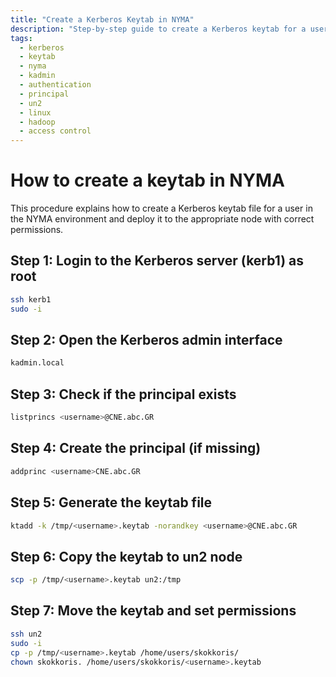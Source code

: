 ```yaml
---
title: "Create a Kerberos Keytab in NYMA"
description: "Step-by-step guide to create a Kerberos keytab for a user in the NYMA environment using kadmin.local, transfer it to un2, and set ownership."
tags:
  - kerberos
  - keytab
  - nyma
  - kadmin
  - authentication
  - principal
  - un2
  - linux
  - hadoop
  - access control
---
```

# How to create a keytab in NYMA
This procedure explains how to create a Kerberos keytab file for a user in the NYMA environment and deploy it to the appropriate node with correct permissions.
## Step 1: Login to the Kerberos server (kerb1) as root
```bash
ssh kerb1
sudo -i
```
## Step 2: Open the Kerberos admin interface
```bash
kadmin.local
```
## Step 3: Check if the principal exists
```bash
listprincs <username>@CNE.abc.GR
```
## Step 4: Create the principal (if missing)
```bash
addprinc <username>CNE.abc.GR
```
## Step 5: Generate the keytab file
```bash
ktadd -k /tmp/<username>.keytab -norandkey <username>@CNE.abc.GR
```
## Step 6: Copy the keytab to un2 node
```bash
scp -p /tmp/<username>.keytab un2:/tmp
```
## Step 7: Move the keytab and set permissions
```bash
ssh un2
sudo -i
cp -p /tmp/<username>.keytab /home/users/skokkoris/
chown skokkoris. /home/users/skokkoris/<username>.keytab
```